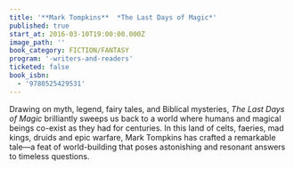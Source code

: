 ```yaml
---
title: '**Mark Tompkins**  *The Last Days of Magic*'
published: true
start_at: 2016-03-10T19:00:00.000Z
image_path: ''
book_category: FICTION/FANTASY
program: '-writers-and-readers'
ticketed: false
book_isbn:
  - '9780525429531'
---
```


Drawing on myth, legend, fairy tales, and Biblical mysteries, *The Last Days of Magic* brilliantly sweeps us back to a world where humans and magical beings co-exist as they had for centuries. In this land of celts, faeries, mad kings, druids and epic warfare, Mark Tompkins has crafted a remarkable tale—a feat of world-building that poses astonishing and resonant answers to timeless questions.